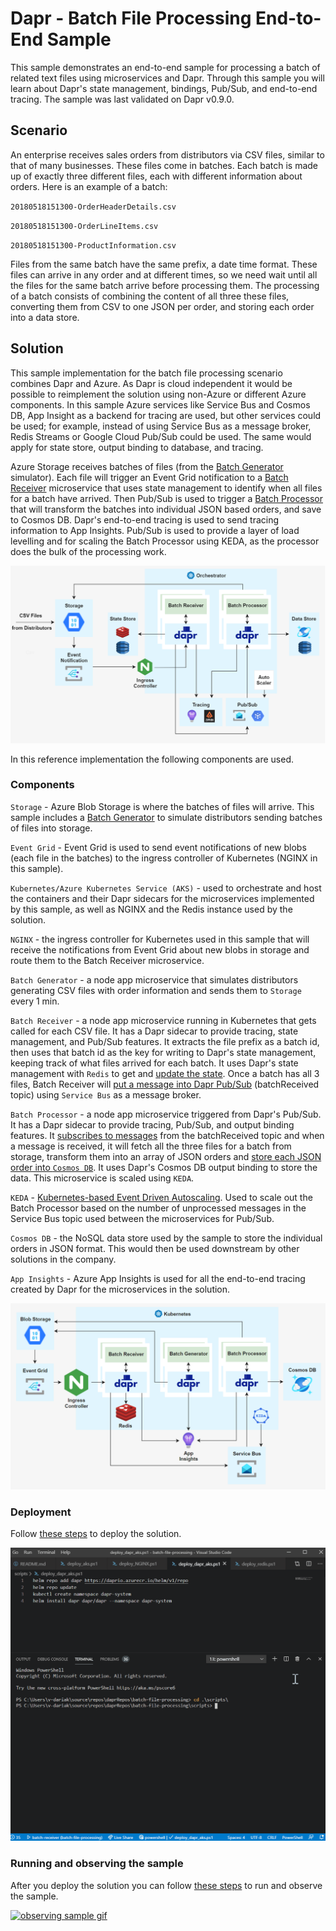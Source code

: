 # Dapr - Batch File Processing End-to-End Sample

This sample demonstrates an end-to-end sample for processing a batch of related text files using microservices and Dapr. Through this sample you will learn about Dapr's state management, bindings, Pub/Sub, and end-to-end tracing. The sample was last validated on Dapr v0.9.0.

## Scenario

An enterprise receives sales orders from distributors via CSV files, similar to that of many businesses. These files come in batches. Each batch is made up of exactly three different files, each with different information about orders. Here is an example of a batch:

`20180518151300-OrderHeaderDetails.csv`

`20180518151300-OrderLineItems.csv`

`20180518151300-ProductInformation.csv`

Files from the same batch have the same prefix, a date time format. These files can arrive in any order and at different times, so we need wait until all the files for the same batch arrive before processing them. The processing of a batch consists of combining the content of all three these files, converting them from CSV to one JSON per order, and storing each order into a data store.

## Solution

This sample implementation for the batch file processing scenario combines Dapr and Azure. As Dapr is cloud independent it would be possible to reimplement the solution using non-Azure or different Azure components. In this sample Azure services like Service Bus and Cosmos DB, App Insight as a backend for tracing are used, but other services could be used; for example, instead of using Service Bus as a message broker, Redis Streams or Google Cloud Pub/Sub could be used. The same would apply for state store, output binding to database, and tracing.

Azure Storage receives batches of files (from the [Batch Generator](batchGenerator) simulator). Each file will trigger an Event Grid notification to a [Batch Receiver](batchReceiver) microservice that uses state management to identify when all files for a batch have arrived. Then Pub/Sub is used to trigger a [Batch Processor](batchProcessor) that will transform the batches into individual JSON based orders, and save to Cosmos DB. Dapr's end-to-end tracing is used to send tracing information to App Insights. Pub/Sub is used to provide a layer of load levelling and for scaling the Batch Processor using KEDA, as the processor does the bulk of the processing work.

![Solution Diagram - Generic](images/solution-diagram-generic.png)

In this reference implementation the following components are used.

### Components

`Storage` - Azure Blob Storage is where the batches of files will arrive. This sample includes a [Batch Generator](batchGenerator) to simulate distributors sending batches of files into storage.

`Event Grid` - Event Grid is used to send event notifications of new blobs (each file in the batches) to the ingress controller of Kubernetes (NGINX in this sample).

`Kubernetes/Azure Kubernetes Service (AKS)` - used to orchestrate and host the containers and their Dapr sidecars for the microservices implemented by this sample, as well as NGINX and the Redis instance used by the solution.

`NGINX` - the ingress controller for Kubernetes used in this sample that will receive the notifications from Event Grid about new blobs in storage and route them to the Batch Receiver microservice.

`Batch Generator` - a node app microservice that simulates distributors generating CSV files with order information and sends them to `Storage` every 1 min.

`Batch Receiver` - a node app microservice running in Kubernetes that gets called for each CSV file. It has a Dapr sidecar to provide tracing, state management, and Pub/Sub features. It extracts the file prefix as a batch id, then uses that batch id as the key for writing to Dapr's state management, keeping track of what files arrived for each batch. It uses Dapr's state management with `Redis` to get and [update the state](batchReceiver/routes/blobAddedHandler.js#L48). Once a batch has all 3 files, Batch Receiver will [put a message into Dapr Pub/Sub](batchReceiver/routes/blobAddedHandler.js#L75) (batchReceived topic) using `Service Bus` as a message broker.

`Batch Processor` - a node app microservice triggered from Dapr's Pub/Sub. It has a Dapr sidecar to provide tracing, Pub/Sub, and output binding features. It [subscribes to messages](batchProcessor/routes/subscribe.js#L9) from the batchReceived topic and when a message is received, it will fetch all the three files for a batch from storage, transform them into an array of JSON orders and [store each JSON order into `Cosmos DB`](batchProcessor/routes/subscribe.js#L41). It uses Dapr's Cosmos DB output binding to store the data. This microservice is scaled using `KEDA`.

`KEDA` - [Kubernetes-based Event Driven Autoscaling](https://github.com/kedacore/keda). Used to scale out the Batch Processor based on the number of unprocessed messages in the Service Bus topic used between the microservices for Pub/Sub.

`Cosmos DB` - the NoSQL data store used by the sample to store the individual orders in JSON format. This would then be used downstream by other solutions in the company.

`App Insights` - Azure App Insights is used for all the end-to-end tracing created by Dapr for the microservices in the solution.

![Solution Diagram](images/solution-diagram-v2.png)

### Deployment

Follow [these steps](deployment.md) to deploy the solution.

[![deployment gif](images/deployment.gif)](deployment.md)

### Running and observing the sample

After you deploy the solution you can follow [these steps](observing-sample.md) to run and observe the sample.

[![observing sample gif](images/observing-sample.gif)](observing-sample.md)